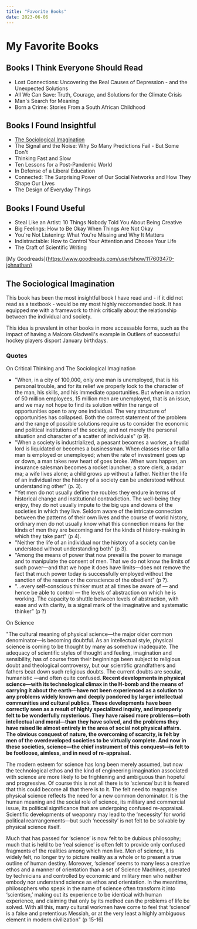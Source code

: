 ```yaml
---
title: "Favorite Books"
date: 2023-06-06
---
```


# My Favorite Books

## Books I Think Everyone Should Read
* Lost Connections: Uncovering the Real Causes of Depression - and the Unexpected Solutions
* All We Can Save: Truth, Courage, and Solutions for the Climate Crisis
* Man's Search for Meaning
* Born a Crime: Stories From a South African Childhood

## Books I Found Insightful
* [The Sociological Imagination](#the-sociological-imagination)
* The Signal and the Noise: Why So Many Predictions Fail - But Some Don't
* Thinking Fast and Slow
* Ten Lessons for a Post-Pandemic World
* In Defense of a Liberal Education
* Connected: The Surprising Power of Our Social Networks and How They Shape Our Lives
* The Design of Everyday Things

## Books I Found Useful
* Steal Like an Artist: 10 Things Nobody Told You About Being Creative
* Big Feelings: How to Be Okay When Things Are Not Okay
* You're Not Listening: What You're Missing and Why It Matters
* Indistractable: How to Control Your Attention and Choose Your Life
* The Craft of Scientific Writing

[My Goodreads]{https://www.goodreads.com/user/show/117603470-johnathan}


## The Sociological Imagination 
This book has been the most insightful book I have read and - if it did not read as a textbook - would be my most highly reccomended book. It has equipped me with a framework to think critically about the relationship between the individual and society. 

This idea is prevalent in other books in more accessable forms, such as the impact of having a Malcom Gladwell's example in Outliers of successful hockey players disport January birthdays.


### Quotes
On Critical Thinking and The Sociological Imagination
* "When, in a city of 100,000, only one man is unemployed, that is his personal trouble, and for its relief we properly look to the character of the man, his skills, and his immediate opportunities. But when in a nation of 50 million employees, 15 million men are unemployed, that is an issue, and we may not hope to find its solution within the range of opportunities open to any one individual. The very structure of opportunities has collapsed. Both the correct statement of the problem and the range of possible solutions require us to consider the economic and political institutions of the society, and not merely the personal situation and character of a scatter of individuals" (p 9). 
* "When a society is industrialized, a peasant becomes a worker, a feudal lord is liquidated or becomes a businessman. When classes rise or fall a man is employed or unemployed; when the rate of investment goes up or down, a man takes new heart of goes broke. When wars happen, an insurance salesman becomes a rocket launcher; a store clerk, a radar ma; a wife lives alone; a child grows up without a father. Neither the life of an individual nor the history of a society can be understood without understanding other" (p. 3).
* "Yet men do not usually define the roubles they endure in terms of historical change and institutional contradiction. The well-being they enjoy, they do not usually impute to the big ups and downs of the societies in which they live. Seldom aware of the intricate connection between the patterns of their own lives and the course of world history, ordinary men do not usually know what this connection means for the kinds of men they are becoming and for the kinds of history-making in which they take part" (p 4).
* "Neither the life of an individual nor the history of a society can be understood without understanding both" (p 3).
* "Among the means of power that now prevail is the power to manage and to manipulate the consent of men. That we do not know the limits of such power—and that we hope it does have limits—does not remove the fact that much power today is successfully employed without the sanction of the reason or the conscience of the obedient" (p ?).
* "...every self-conscious thinker must at all times be aware of — and hence be able to control — the levels of abstraction on which he is working. The capacity to shuttle between levels of abstraction, with ease and with clarity, is a signal mark of the imaginative and systematic thinker” (p ?)


On Science

"The cultural meaning of physical science—the major older common denominator—is becoming doubtful. As an intellectual style, physical science is coming to be thought by many as somehow inadequate. The adequacy of scientific styles of thought and feeling, imagination and sensibility, has of course from their beginnings been subject to religious doubt and theological controversy, but our scientific grandfathers and fathers beat down such religious doubts. The current doubts are secular, humanistic —and often quite confused. **Recent developments in physical science—with its technological climax in the H-bomb and the means of carrying it about the earth—have not been experienced as a solution to any problems widely known and deeply pondered by larger intellectual communities and cultural publics. These developments have been correctly seen as a result of highly specialized inquiry, and improperly felt to be wonderfully mysterious. They have raised more problems—both intellectual and moral—than they have solved, and the problems they have raised lie almost entirely in the area of social not physical affairs. The obvious conquest of nature, the overcoming of scarcity, is felt by men of the overdeveloped societies to be virtually complete. And now in these societies, science—the chief instrument of this conquest—is felt to be footloose, aimless, and in need of re-appraisal.**

The modern esteem for science has long been merely assumed, but now the technological ethos and the kind of engineering imagination associated with science are more likely to be frightening and ambiguous than hopeful and progressive. Of course this is not all there is to 'science/ but it is feared that this could become all that there is to it. The felt need to reappraise physical science reflects the need for a new common denominator. It is the human meaning and the social role of science, its military and commercial issue, its political significance that are undergoing confused re-appraisal. Scientific developments of weaponry may lead to the ‘necessity’ for world political rearrangements—but such ‘necessity’ is not felt to be solvable by physical science itself.

Much that has passed for ‘science’ is now felt to be dubious philosophy; much that is held to be ‘real science’ is often felt to provide only confused fragments of the realities among which men live. Men of science, it is widely felt, no longer try to picture reality as a whole or to present a true outline of human destiny. Moreover, ‘science’ seems to many less a creative ethos and a manner of orientation than a set of Science Machines, operated by technicians and controlled by economic and military men who neither embody nor understand science as ethos and orientation. In the meantime, philosophers who speak in the name of science often transform it into ‘scientism,’ making out its experience to be identical with human experience, and claiming that only by its method can the problems of life be solved. With all this, many cultural workmen have come to feel that ‘science’ is a false and pretentious Messiah, or at the very least a highly ambiguous element in modern civilization" (p 15-16)
